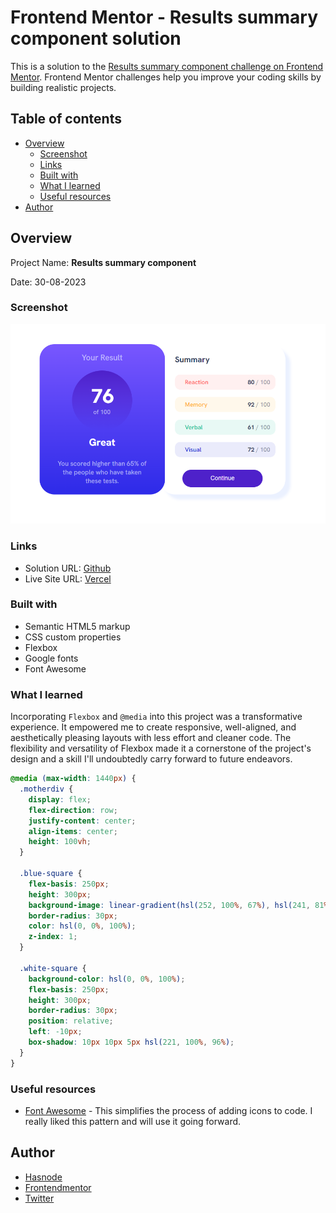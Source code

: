 # Frontend Mentor - Results summary component solution

This is a solution to the [Results summary component challenge on Frontend Mentor](https://www.frontendmentor.io/challenges/results-summary-component-CE_K6s0maV). Frontend Mentor challenges help you improve your coding skills by building realistic projects.

## Table of contents

- [Overview](#overview)
  - [Screenshot](#screenshot)
  - [Links](#links)
  - [Built with](#built-with)
  - [What I learned](#what-i-learned)
  - [Useful resources](#useful-resources)
- [Author](#author)

## Overview

Project Name: **Results summary component**

Date: 30-08-2023

### Screenshot

![Results summary component](./design/screenshot.png)

### Links

- Solution URL: [Github](https://github.com/Abdulmajid48/resultsummary)
- Live Site URL: [Vercel](https://vercel.com/abdulmajid48/resultsummary)

### Built with

- Semantic HTML5 markup
- CSS custom properties
- Flexbox
- Google fonts
- Font Awesome

### What I learned

Incorporating `Flexbox` and `@media` into this project was a transformative experience. It empowered me to create responsive, well-aligned, and aesthetically pleasing layouts with less effort and cleaner code. The flexibility and versatility of Flexbox made it a cornerstone of the project's design and a skill I'll undoubtedly carry forward to future endeavors.

```css
@media (max-width: 1440px) {
  .motherdiv {
    display: flex;
    flex-direction: row;
    justify-content: center;
    align-items: center;
    height: 100vh;
  }

  .blue-square {
    flex-basis: 250px;
    height: 300px;
    background-image: linear-gradient(hsl(252, 100%, 67%), hsl(241, 81%, 54%));
    border-radius: 30px;
    color: hsl(0, 0%, 100%);
    z-index: 1;
  }

  .white-square {
    background-color: hsl(0, 0%, 100%);
    flex-basis: 250px;
    height: 300px;
    border-radius: 30px;
    position: relative;
    left: -10px;
    box-shadow: 10px 10px 5px hsl(221, 100%, 96%);
  }
}
```

### Useful resources

- [Font Awesome](https://www.fontawesome.com) - This simplifies the process of adding icons to code. I really liked this pattern and will use it going forward.

## Author

- [Hasnode](https://abdulmajid.hashnode.dev)
- [Frontendmentor](https://www.frontendmentor.io/profile/Abdulmajid48)
- [Twitter](https://www.twitter.com/aladejanaamajid)
